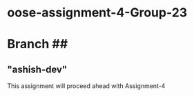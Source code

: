 # oose-assignment-4-Group-23

# Branch ## <h2>"ashish-dev"</h2>
This assignment will proceed ahead with Assignment-4
